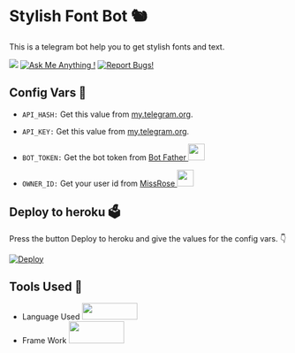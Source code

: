 # Stylish Font Bot 🐿
This is a telegram bot help you to get stylish fonts and text.

<a href="https://telegram.dog/StylishTextJoobot"><img src="https://img.shields.io/badge/Telegram-Bot-blue.svg?logo=telegram"></a>
[![Ask Me Anything !](https://img.shields.io/badge/⭐%20My%20Tele-Acc-1abc9c.svg)](https://telegram.dog/J_O_O_0)
[![Report Bugs!](https://badgen.net/badge/🐞%20Report%20/Bugs/red)](https://telegram.dog/J_O_O_0)

## Config Vars 🤖

- `API_HASH:` Get this value from [my.telegram.org](https://my.telegram.org).

- `API_KEY:` Get this value from [my.telegram.org](https://my.telegram.org).

- `BOT_TOKEN:` Get the bot token from [Bot Father <img src="https://telegra.ph/file/8d80c13110506bf1cb58e.jpg" width="30" height="30">](https://telegram.dog/BotFather)

- `OWNER_ID:` Get your user id from [MissRose <img src="https://telegra.ph/file/0a36032bd2221c8d4209d.jpg" width="30" height="30">](https://telegram.dog/MissRose_bot) 

## Deploy to heroku 🗳
Press the button Deploy to heroku and give the values for the config vars. 👇

[![Deploy](https://www.herokucdn.com/deploy/button.svg)](https://heroku.com/deploy?template=https://github.com/kkverma25/Stylish-Text)

## Tools Used 🧰
- Language Used [<img src="https://telegra.ph/file/960ed8709acaf8c68b894.jpg" width="100" height="30">](https://www.python.org/)
- Frame Work [<img src="https://telegra.ph/file/804f06d1590f7619a63ed.jpg" width="100" height="40">](https://github.com/pyrogram/pyrogram)
